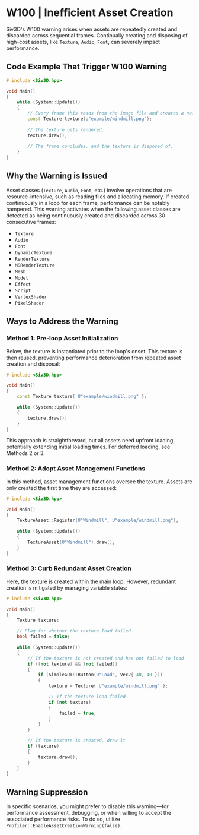 # W100 | Inefficient Asset Creation
Siv3D's W100 warning arises when assets are repeatedly created and discarded across sequential frames. Continually creating and disposing of high-cost assets, like `Texture`, `Audio`, `Font`, can severely impact performance.

## Code Example That Trigger W100 Warning
```cpp
# include <Siv3D.hpp>

void Main()
{
	while (System::Update())
	{
		// Every frame this reads from the image file and creates a new texture. This is not efficient.
		const Texture texture(U"example/windmill.png");
		
		// The texture gets rendered.
		texture.draw();
		
		// The frame concludes, and the texture is disposed of.
	}
}
```


## Why the Warning is Issued
Asset classes (`Texture`, `Audio`, `Font`, etc.) involve operations that are resource-intensive, such as reading files and allocating memory. If created continuously in a loop for each frame, performance can be notably hampered. This warning activates when the following asset classes are detected as being continuously created and discarded across 30 consecutive frames:

- `Texture`
- `Audio`
- `Font`
- `DynamicTexture`
- `RenderTexture`
- `MSRenderTexture`
- `Mesh`
- `Model`
- `Effect`
- `Script`
- `VertexShader`
- `PixelShader`


## Ways to Address the Warning

### Method 1: Pre-loop Asset Initialization
Below, the texture is instantiated prior to the loop's onset. This texture is then reused, preventing performance deterioration from repeated asset creation and disposal:

```cpp
# include <Siv3D.hpp>

void Main()
{
	const Texture texture{ U"example/windmill.png" };

	while (System::Update())
	{
		texture.draw();
	}
}
```

This approach is straightforward, but all assets need upfront loading, potentially extending initial loading times. For deferred loading, see Methods 2 or 3.


### Method 2: Adopt Asset Management Functions
In this method, asset management functions oversee the texture. Assets are only created the first time they are accessed:

```cpp
# include <Siv3D.hpp>

void Main()
{
	TextureAsset::Register(U"Windmill", U"example/windmill.png");

	while (System::Update())
	{
		TextureAsset(U"Windmill").draw();
	}
}
```


### Method 3: Curb Redundant Asset Creation
Here, the texture is created within the main loop. However, redundant creation is mitigated by managing variable states:

```cpp
# include <Siv3D.hpp>

void Main()
{
	Texture texture;

	// Flag for whether the texture load failed
	bool failed = false;

	while (System::Update())
	{
		// If the texture is not created and has not failed to load
		if ((not texture) && (not failed))
		{
			if (SimpleGUI::Button(U"Load", Vec2{ 40, 40 }))
			{
				texture = Texture{ U"example/windmill.png" };

				// If the texture load failed
				if (not texture)
				{
					failed = true;
				}
			}
		}

		// If the texture is created, draw it
		if (texture)
		{
			texture.draw();
		}
	}
}
```


## Warning Suppression
In specific scenarios, you might prefer to disable this warning—for performance assessment, debugging, or when willing to accept the associated performance risks. To do so, utilize `Profiler::EnableAssetCreationWarning(false)`.

